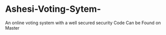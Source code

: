 # Ashesi-Voting-Sytem-
An online voting system with a well secured security 
Code Can be Found on Master 
